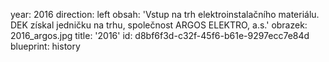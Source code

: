 year: 2016
direction: left
obsah: 'Vstup na trh elektroinstalačního materiálu. DEK získal jedničku na trhu, společnost ARGOS ELEKTRO, a.s.'
obrazek: 2016_argos.jpg
title: '2016'
id: d8bf6f3d-c32f-45f6-b61e-9297ecc7e84d
blueprint: history
